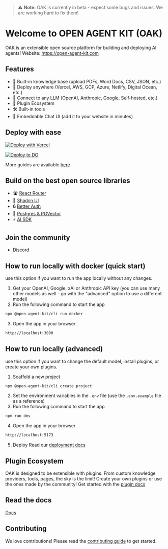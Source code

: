 > ⚠️ **Note:** OAK is currently in beta - expect some bugs and issues. We are working hard to fix them!

# Welcome to OPEN AGENT KIT (OAK)

OAK is an extensible open source platform for building and deploying AI agents!
Website: https://open-agent-kit.com

## Features

- 🧠 Built-in knowledge base (upload PDFs, Word Docs, CSV, JSON, etc.)
- 🐳 Deploy anywhere (Vercel, AWS, GCP, Azure, Netlify, Digital Ocean, etc.)
- 🤖 Connect to any LLM (OpenAI, Anthropic, Google, Self-hosted, etc.)
- 🔌 Plugin Ecosystem
- 🛠️ Built-in tools
- 💬 Embeddable Chat UI (add it to your website in minutes)

## Deploy with ease

[![Deploy with Vercel](https://vercel.com/button)](https://vercel.com/new/clone?repository-url=https%3A%2F%2Fgithub.com%2Fbyarcnine%2Fopen-agent-kit-starter&env=APP_SECRET,OPENAI_API_KEY,SMTP_HOST,SMTP_PORT,SMTP_USER,SMTP_PASSWORD&envDescription=You%20can%20generate%20the%20secret%20with%20this%20link.&envLink=https%3A%2F%2Fdocs.open-agent-kit.com%2Fenvironment-variables&project-name=open-agent-kit&repository-name=open-agent-kit&integration-ids=oac_3sK3gnG06emjIEVL09jjntDD)

[![Deploy to DO](https://www.deploytodo.com/do-btn-blue.svg)](https://cloud.digitalocean.com/apps/new?repo=https://github.com/byarcnine/open-agent-kit-starter/tree/main&refcode=8ab6450926a8)

More guides are available [here](https://docs.open-agent-kit.com/guides/deployment)

## Build on the best open source libraries

- 🛣️ [React Router](https://reactrouter.com/)
- 🎨 [Shadcn UI](https://ui.shadcn.com/)
- 🔒 [Better Auth](https://github.com/better-auth/better-auth)
- 🐘 [Postgres & PGVector](https://www.postgresql.org/)
- ⚡ [AI SDK](https://github.com/vercel/ai)

## Join the community

- [Discord](https://discord.gg/ajFMK9fcYw)

## How to run locally with docker (quick start)

use this option if you want to run the app locally without any changes.

1. Get your OpenAI, Google, xAi or Anthropic API key (you can use many other models as well - go with the "advanced" option to use a different model)
2. Run the following command to start the app

```bash
npx @open-agent-kit/cli run docker
```

3. Open the app in your browser

```bash
http://localhost:3000
```

## How to run locally (advanced)

use this option if you want to change the default model, install plugins, or create your own plugins.

1. Scaffold a new project

```bash
npx @open-agent-kit/cli create project
```

2. Set the environment variables in the `.env` file (use the `.env.example` file as a reference)
3. Run the following command to start the app

```bash
npm run dev
```

4. Open the app in your browser

```bash
http://localhost:5173
```

5. Deploy
   Read our [deployment docs](https://docs.open-agent-kit.com/guides/deployment)

## Plugin Ecosystem

OAK is designed to be extensible with plugins. From custom knowledge providers, tools, pages, the sky is the limit!
Create your own plugins or use the ones made by the community!
Get started with the [plugin docs](https://docs.open-agent-kit.com/plugins/introduction)

## Read the docs

[Docs](https://docs.open-agent-kit.com)

## Contributing

We love contributions! Please read the [contributing guide](CONTRIBUTING.md) to get started.
